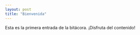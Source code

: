 ```yaml
---
layout: post
title: "Bienvenida"
---
```


Esta es la primera entrada de la bitácora. ¡Disfruta del contenido!
